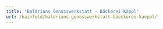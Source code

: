 ```yaml
---
title: "Baldrians Genusswerkstatt - Bäckerei Käppl"
url: /hainfeld/baldrians-genusswerkstatt-baeckerei-kaeppl/
---
```

